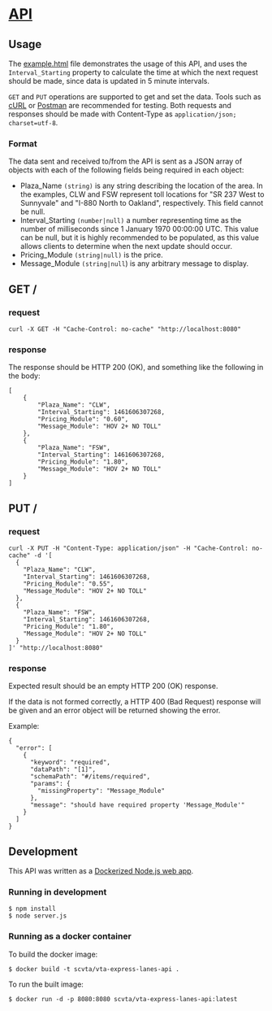 # [API](https://github.com/vta/expresslanes-api/tree/master/api)

## Usage

The [example.html](http://rawgit.com/vta/expresslanes-api/master/example.html) file demonstrates the usage of this API, and uses the `Interval_Starting` property to calculate the time at which the next request should be made, since data is updated in 5 minute intervals.

`GET` and `PUT` operations are supported to get and set the data. Tools such as [cURL](https://curl.haxx.se/) or [Postman](https://www.getpostman.com/) are recommended for testing. Both requests and responses should be made with Content-Type as `application/json; charset=utf-8`.

### Format
The data sent and received to/from the API is sent as a JSON array of objects with each of the following fields being required in each object:
* Plaza_Name `(string)` is any string describing the location of the area. In the examples, CLW and FSW represent toll locations for "SR 237 West to Sunnyvale" and "I-880 North to Oakland", respectively. This field cannot be null.
* Interval_Starting `(number|null)` a number representing time as the number of milliseconds since 1 January 1970 00:00:00 UTC. This value can be null, but it is highly recommended to be populated, as this value allows clients to determine when the next update should occur.
* Pricing_Module `(string|null)` is the price.
* Message_Module `(string|null`) is any arbitrary message to display.


## GET /
### request
```
curl -X GET -H "Cache-Control: no-cache" "http://localhost:8080"
````

### response
The response should be HTTP 200 (OK), and something like the following in the body:
```
[
    {
        "Plaza_Name": "CLW",
        "Interval_Starting": 1461606307268,
        "Pricing_Module": "0.60",
        "Message_Module": "HOV 2+ NO TOLL"
    },
    {
        "Plaza_Name": "FSW",
        "Interval_Starting": 1461606307268,
        "Pricing_Module": "1.80",
        "Message_Module": "HOV 2+ NO TOLL"
    }
]
```

## PUT /
### request
```
curl -X PUT -H "Content-Type: application/json" -H "Cache-Control: no-cache" -d '[
  {
    "Plaza_Name": "CLW",
    "Interval_Starting": 1461606307268,
    "Pricing_Module": "0.55",
    "Message_Module": "HOV 2+ NO TOLL"
  },
  {
    "Plaza_Name": "FSW",
    "Interval_Starting": 1461606307268,
    "Pricing_Module": "1.80",
    "Message_Module": "HOV 2+ NO TOLL"
  }
]' "http://localhost:8080"
```


### response
Expected result should be an empty HTTP 200 (OK) response.

If the data is not formed correctly, a HTTP 400 (Bad Request) response will be given and an error object will be returned showing the error.

Example:
```
{
  "error": [
    {
      "keyword": "required",
      "dataPath": "[1]",
      "schemaPath": "#/items/required",
      "params": {
        "missingProperty": "Message_Module"
      },
      "message": "should have required property 'Message_Module'"
    }
  ]
}
```


## Development

This API was written as a [Dockerized Node.js web app](https://nodejs.org/en/docs/guides/nodejs-docker-webapp/).


### Running in development
```
$ npm install
$ node server.js
```

### Running as a docker container

To build the docker image:

    $ docker build -t scvta/vta-express-lanes-api .

To run the built image:

    $ docker run -d -p 8080:8080 scvta/vta-express-lanes-api:latest

